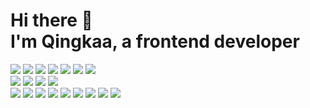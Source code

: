 <p align="center">
  <h1>
    Hi there 👋 
    <br />
    I'm Qingkaa, a frontend developer  
  </h1>
</p>

<div align="left">
    <img src="https://img.shields.io/badge/-CSS-ffa940?style=flat&logo=css3&logoColor=white">
    <img src="https://img.shields.io/badge/-HTML-a0d911?style=flat&logo=html5&logoColor=white">
    <img src="https://img.shields.io/badge/-JavaScript-f6da1c?style=flat&logo=javascript&logoColor=white">
    <img src="https://img.shields.io/badge/-TypeScript-2b6dbf?style=flat&logo=typescript&logoColor=white">
    <img src="https://img.shields.io/badge/-Echarts-ad6800?style=flat&logo=apacheecharts&logoColor=white">
    <img src="https://img.shields.io/badge/-Redux-ad8b00?style=flat&logo=redux&logoColor=white">
    <img src="https://img.shields.io/badge/-Antdesign-006d75?style=flat&logo=antdesign&logoColor=white">
    
</div>
<div>
    <img src="https://img.shields.io/badge/-VueJs-4fc080?style=flat&logo=vuedotjs&logoColor=white">
    <img src="https://img.shields.io/badge/-React-00b4ce?style=flat&logo=react&logoColor=white">
    <img src="https://img.shields.io/badge/-UniApp-2b9939?style=flat">
    <img src="https://img.shields.io/badge/-ThreeJs-594c6d?style=flat&logo=threedotjs&logoColor=white">
</div>
<div>
    <img src="https://img.shields.io/badge/-Less-bf608e?style=flat&logo=less&logoColor=white">
    <img src="https://img.shields.io/badge/-Sass-b37feb?style=flat&logo=sass&logoColor=white">
    <img src="https://img.shields.io/badge/-Git-ee462c?style=flat&logo=git&logoColor=white">
    <img src="https://img.shields.io/badge/-Github-black?style=flat&logo=github">
    <img src="https://img.shields.io/badge/-Gitlab-52c41a?style=flat&logo=gitlab&logoColor=white">
    <img src="https://img.shields.io/badge/-Webpack-%232C3A42?style=flat-square&logo=webpack">
    <img src="https://img.shields.io/badge/-Vite-646CFF?style=flat&logo=vite&logoColor=white">
    <img src="https://img.shields.io/badge/-ESLint-%234B32C3?style=flat&logo=eslint">
    <img src="https://img.shields.io/badge/-VsCode-5c2d91?style=flat&logo=visualstudio">
</div>
